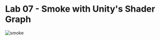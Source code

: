 # Lab 07 - Smoke with Unity's Shader Graph

![smoke](https://github.com/user-attachments/assets/bfdb9914-5c77-446e-b590-6537152b3280)
